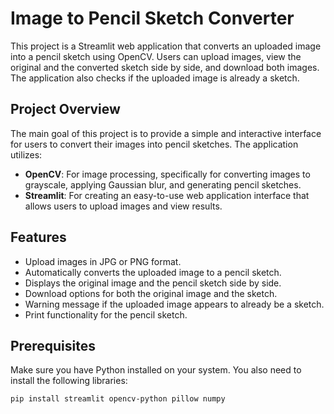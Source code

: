 # Image to Pencil Sketch Converter

This project is a Streamlit web application that converts an uploaded image into a pencil sketch using OpenCV. Users can upload images, view the original and the converted sketch side by side, and download both images. The application also checks if the uploaded image is already a sketch.

## Project Overview

The main goal of this project is to provide a simple and interactive interface for users to convert their images into pencil sketches. The application utilizes:
- **OpenCV**: For image processing, specifically for converting images to grayscale, applying Gaussian blur, and generating pencil sketches.
- **Streamlit**: For creating an easy-to-use web application interface that allows users to upload images and view results.

## Features
- Upload images in JPG or PNG format.
- Automatically converts the uploaded image to a pencil sketch.
- Displays the original image and the pencil sketch side by side.
- Download options for both the original image and the sketch.
- Warning message if the uploaded image appears to already be a sketch.
- Print functionality for the pencil sketch.

## Prerequisites

Make sure you have Python installed on your system. You also need to install the following libraries:

```bash
pip install streamlit opencv-python pillow numpy
